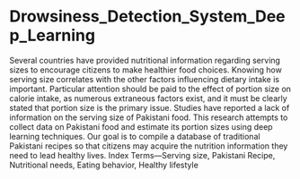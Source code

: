 # Drowsiness_Detection_System_Deep_Learning
Several countries have provided nutritional information regarding serving sizes to encourage citizens to make
healthier food choices. Knowing how serving size correlates with the other factors influencing dietary intake is important.
Particular attention should be paid to the effect of portion size
on calorie intake, as numerous extraneous factors exist, and it
must be clearly stated that portion size is the primary issue.
Studies have reported a lack of information on the serving size of
Pakistani food. This research attempts to collect data on Pakistani
food and estimate its portion sizes using deep learning techniques.
Our goal is to compile a database of traditional Pakistani recipes
so that citizens may acquire the nutrition information they need
to lead healthy lives.
Index Terms—Serving size, Pakistani Recipe, Nutritional
needs, Eating behavior, Healthy lifestyle
